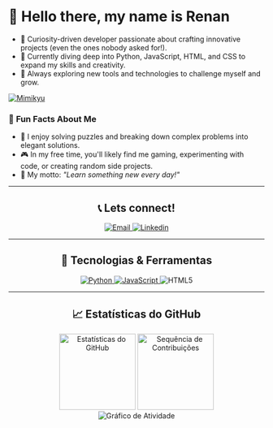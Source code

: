 # 👋 Hello there, my name is Renan
- 👀 Curiosity-driven developer passionate about crafting innovative projects (even the ones nobody asked for!).
- 🌱 Currently diving deep into Python, JavaScript, HTML, and CSS to expand my skills and creativity.
- 🎯 Always exploring new tools and technologies to challenge myself and grow.

[![Mimikyu](https://img.pokemondb.net/sprites/sword-shield/normal/mimikyu.png)](https://pokemondb.net/pokedex/mimikyu)

### 🌟 **Fun Facts About Me**
- 🧩 I enjoy solving puzzles and breaking down complex problems into elegant solutions.  
- 🎮 In my free time, you'll likely find me gaming, experimenting with code, or creating random side projects.  
- 🧠 My motto: *"Learn something new every day!"*
---

<h2 align="center">📞 Lets connect!</h2>


<p align="center">
  <a href="mailto:renanbcunha2002@gmail.com">
    <img src="https://img.shields.io/badge/Email-D14836?style=for-the-badge&logo=gmail&logoColor=white" alt="Email">
  </a>

  <a href="https://www.linkedin.com/in/renan-cunha-">
    <img src="https://img.shields.io/badge/LinkedIn-0077B5?style=for-the-badge&logo=linkedin&logoColor=white" alt="Linkedin">
  </a>

---

<h2 align="center">🚀 Tecnologias & Ferramentas</h2>

<p align="center">
  <a href="https://github.com/Renanzineo69/Catarina">
    <img src="https://img.shields.io/badge/Python-3776AB?style=for-the-badge&logo=python&logoColor=white" alt="Python">
  </a>

  <a href="https://github.com/Renanzineo69/SpotifyWebApp">
  <img src="https://img.shields.io/badge/JavaScript-F7DF1E?style=for-the-badge&logo=javascript&logoColor=black" alt="JavaScript">
  </a>
  
  <img src="https://img.shields.io/badge/HTML5-E34F26?style=for-the-badge&logo=html5&logoColor=white" alt="HTML5">
</p>

---

<h2 align="center">📈 Estatísticas do GitHub</h2>
<div align="center">
<img src="https://github-readme-stats.vercel.app/api?username=Renanzineo69&show_icons=true&theme=radical" alt="Estatísticas do GitHub" height="150">
<img src="https://github-readme-streak-stats.herokuapp.com/?user=Renanzineo69&theme=radical" alt="Sequência de Contribuições" height="150">
</div>
 
<div align="center">
<img src="https://github-readme-activity-graph.vercel.app/graph?username=Renanzineo69&theme=github" alt="Gráfico de Atividade">
</div>

